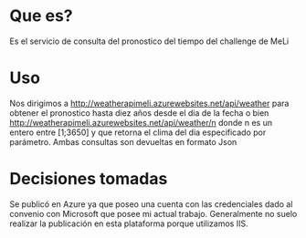 # Que es?
Es el servicio de consulta del pronostico del tiempo del challenge de MeLi

# Uso
Nos dirigimos a http://weatherapimeli.azurewebsites.net/api/weather para obtener el pronostico hasta diez años desde el dia de la fecha 
o bien http://weatherapimeli.azurewebsites.net/api/weather/n donde n es un entero entre [1;3650] y que retorna el clima del dia 
especificado por parámetro. Ambas consultas son devueltas en formato Json

# Decisiones tomadas
Se publicó en Azure ya que poseo una cuenta con las credenciales dado al convenio con Microsoft que posee mi actual trabajo. 
Generalmente no suelo realizar la publicación en esta plataforma porque utilizamos IIS.

